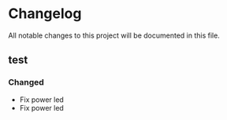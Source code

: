 # Changelog
All notable changes to this project will be documented in this file.

## test
### Changed
- Fix power led
- Fix power led
